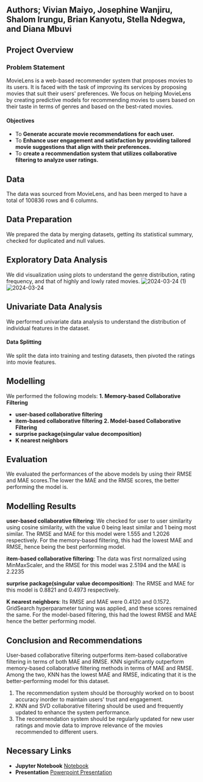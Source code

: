
## **Authors;** Vivian Maiyo, Josephine Wanjiru, Shalom Irungu, Brian Kanyotu, Stella Ndegwa, and Diana Mbuvi
## Project Overview
### Problem Statement
MovieLens is a web-based recommender system that proposes movies to its users. It is faced with the task of improving its services by proposing movies that suit their users' preferences. We focus on helping MovieLens by creating predictive models for recommending movies to users based on their taste in terms of genres and based on the best-rated movies. 


#### Objectives
* To **Generate accurate movie recommendations for each user.**
* To **Enhance user engagement and satisfaction by providing tailored movie suggestions that align with their preferences.**
* To **create a recommendation system that utilizes collaborative filtering to analyze user ratings.**
## Data
The data was sourced from MovieLens, and has been merged to have a total of 100836 rows and 6 columns.
## Data Preparation
We prepared the data by merging datasets, getting its statistical summary, checked for duplicated and null values.
## Exploratory Data Analysis
We did visualization using plots to understand the genre distribution, rating frequency, and that of highly and lowly rated movies.
![2024-03-24 (1)](https://github.com/shalomirungu/phase4_project/assets/149403427/d09ccd9b-e3c5-4f6b-a49e-be52606a9bbd)
![2024-03-24](https://github.com/shalomirungu/phase4_project/assets/149403427/266ea017-d88c-46d5-96f4-cf7f39be2b14)
## Univariate Data Analysis
We performed univariate data analysis to understand the distribution of individual features in the dataset. 
#### Data Splitting
We split the data into training and testing datasets, then  pivoted the ratings into movie features.
## Modelling
We performed the following models:
 **1. Memory-based Collaborative Filtering**
* **user-based collaborative filtering**
* **item-based collaborative filtering**
 **2. Model-based Collaborative Filtering**
* **surprise package(singular value decomposition)**
* **K nearest neighbors**
## Evaluation
We evaluated the performances of the above models by using their RMSE and MAE scores.The lower the MAE and the RMSE scores, the better performing the model is. 
## Modelling Results
 **user-based collaborative filtering**:
 We checked for user to user similarity using cosine similarity, with the value 0 being least similar and 1 being most similar. The RMSE and MAE for this model were 1.555 and 1.2026 respectively. For the memory-based filtering, this had the lowest MAE and RMSE, hence being the best performing model.
 
 **item-based collaborative filtering**:
The data was first normalized using MinMaxScaler, and the RMSE for this model was 2.5194 and the MAE is 2.2235

 **surprise package(singular value decomposition)**:
 The RMSE and MAE for this model is 0.8821 and 0.4973 respectively. 
 
 **K nearest neighbors**:
 Its RMSE and MAE were 0.4120 and 0.1572. GridSearch hyperparameter tuning was applied, and these scores remained the same. For the model-based filtering, this had the lowest RMSE and MAE hence the better performing model.   
 
 ## Conclusion and Recommendations
 User-based collaborative filtering outperforms item-based collaborative filtering in terms of both MAE and RMSE. KNN significantly outperform memory-based collaborative filtering methods in terms of MAE and RMSE. Among the two, KNN has the lowest MAE and RMSE, indicating that it is the better-performing model for this dataset.
 1. The recommendation system should be thoroughly worked on to boost accuracy inorder to maintain users' trust and engagement.
 2. KNN and SVD collaborative filtering should be used and frequently updated to enhance the system performance.
 3. The recommendation system should be regularly updated for new user ratings and movie data to improve relevance of the movies recommended to different users. 
## Necessary Links
* **Jupyter Notebook** [Notebook]()
* **Presentation** [Powerpoint Presentation]()
